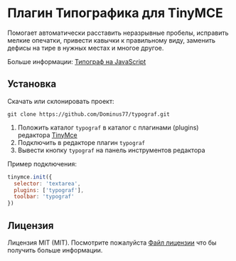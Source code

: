 # Плагин Типографика для TinyMCE

Помогает автоматически расставить неразрывные пробелы, исправить мелкие опечатки, привести кавычки к правильному виду,
заменить дефисы на тире в нужных местах и многое другое.

Больше информации: [Типограф на JavaScript](https://github.com/typograf/typograf/)

## Установка

Скачать или склонировать проект:
```
git clone https://github.com/Dominus77/typograf.git
```

1. Положить каталог `typograf` в каталог с плагинами (plugins) редактора [TinyMce](https://www.tiny.cloud)
2. Подключить в редакторе плагин `typograf`
3. Вывести кнопку `typograf` на панель инструментов редактора

Пример подключения:
```js
tinymce.init({
  selector: 'textarea',
  plugins: ['typograf'],
  toolbar: 'typograf'
})
```

## Лицензия
Лицензия MIT (MIT). Посмотрите пожалуйста [Файл лицензии](https://github.com/Dominus77/typograf/blob/master/LICENSE.md) что бы получить больше информации.
